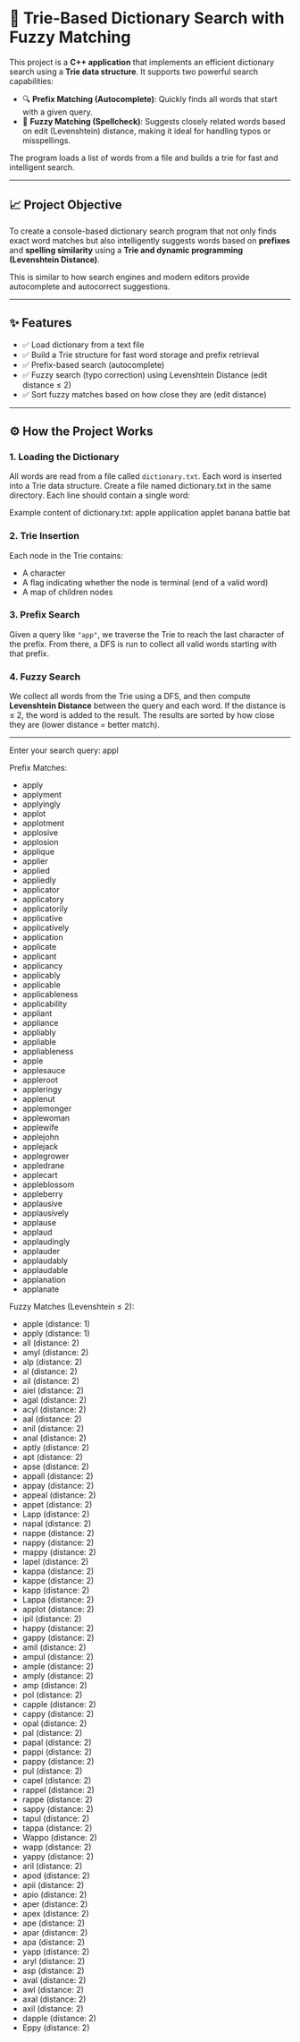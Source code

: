 # 🧠 Trie-Based Dictionary Search with Fuzzy Matching

This project is a **C++ application** that implements an efficient dictionary search using a **Trie data structure**. It supports two powerful search capabilities:

- 🔍 **Prefix Matching (Autocomplete)**: Quickly finds all words that start with a given query.
- 🧠 **Fuzzy Matching (Spellcheck)**: Suggests closely related words based on edit (Levenshtein) distance, making it ideal for handling typos or misspellings.

The program loads a list of words from a file and builds a trie for fast and intelligent search.

---


## 📈 Project Objective

To create a console-based dictionary search program that not only finds exact word matches but also intelligently suggests words based on **prefixes** and **spelling similarity** using a **Trie and dynamic programming (Levenshtein Distance)**.

This is similar to how search engines and modern editors provide autocomplete and autocorrect suggestions.

---

## ✨ Features

- ✅ Load dictionary from a text file
- ✅ Build a Trie structure for fast word storage and prefix retrieval
- ✅ Prefix-based search (autocomplete)
- ✅ Fuzzy search (typo correction) using Levenshtein Distance (edit distance ≤ 2)
- ✅ Sort fuzzy matches based on how close they are (edit distance)

---

## ⚙️ How the Project Works

### 1. **Loading the Dictionary**
All words are read from a file called `dictionary.txt`. Each word is inserted into a Trie data structure. Create a file named dictionary.txt in the same directory. Each line should contain a single word:

Example content of dictionary.txt:
apple
application
applet
banana
battle
bat

### 2. **Trie Insertion**
Each node in the Trie contains:
- A character
- A flag indicating whether the node is terminal (end of a valid word)
- A map of children nodes

### 3. **Prefix Search**
Given a query like `"app"`, we traverse the Trie to reach the last character of the prefix. From there, a DFS is run to collect all valid words starting with that prefix.

### 4. **Fuzzy Search**
We collect all words from the Trie using a DFS, and then compute **Levenshtein Distance** between the query and each word.
If the distance is ≤ 2, the word is added to the result.
The results are sorted by how close they are (lower distance = better match).

---

Enter your search query: appl

Prefix Matches:
- apply
- applyment
- applyingly
- applot
- applotment
- applosive
- applosion
- applique
- applier
- applied
- appliedly
- applicator
- applicatory
- applicatorily
- applicative
- applicatively
- application
- applicate
- applicant
- applicancy
- applicably
- applicable
- applicableness
- applicability
- appliant
- appliance
- appliably
- appliable
- appliableness
- apple
- applesauce
- appleroot
- appleringy
- applenut
- applemonger
- applewoman
- applewife
- applejohn
- applejack
- applegrower
- appledrane
- applecart
- appleblossom
- appleberry
- applausive
- applausively
- applause
- applaud
- applaudingly
- applauder
- applaudably
- applaudable
- applanation
- applanate

Fuzzy Matches (Levenshtein ≤ 2):
- apple (distance: 1)
- apply (distance: 1)
- all (distance: 2)
- amyl (distance: 2)
- alp (distance: 2)
- al (distance: 2)
- ail (distance: 2)
- aiel (distance: 2)
- agal (distance: 2)
- acyl (distance: 2)
- aal (distance: 2)
- anil (distance: 2)
- anal (distance: 2)
- aptly (distance: 2)
- apt (distance: 2)
- apse (distance: 2)
- appall (distance: 2)
- appay (distance: 2)
- appeal (distance: 2)
- appet (distance: 2)
- Lapp (distance: 2)
- napal (distance: 2)
- nappe (distance: 2)
- nappy (distance: 2)
- mappy (distance: 2)
- lapel (distance: 2)
- kappa (distance: 2)
- kappe (distance: 2)
- kapp (distance: 2)
- Lappa (distance: 2)
- applot (distance: 2)
- ipil (distance: 2)
- happy (distance: 2)
- gappy (distance: 2)
- amil (distance: 2)
- ampul (distance: 2)
- ample (distance: 2)
- amply (distance: 2)
- amp (distance: 2)
- pol (distance: 2)
- capple (distance: 2)
- cappy (distance: 2)
- opal (distance: 2)
- pal (distance: 2)
- papal (distance: 2)
- pappi (distance: 2)
- pappy (distance: 2)
- pul (distance: 2)
- capel (distance: 2)
- rappel (distance: 2)
- rappe (distance: 2)
- sappy (distance: 2)
- tapul (distance: 2)
- tappa (distance: 2)
- Wappo (distance: 2)
- wapp (distance: 2)
- yappy (distance: 2)
- aril (distance: 2)
- apod (distance: 2)
- apii (distance: 2)
- apio (distance: 2)
- aper (distance: 2)
- apex (distance: 2)
- ape (distance: 2)
- apar (distance: 2)
- apa (distance: 2)
- yapp (distance: 2)
- aryl (distance: 2)
- asp (distance: 2)
- aval (distance: 2)
- awl (distance: 2)
- axal (distance: 2)
- axil (distance: 2)
- dapple (distance: 2)
- Eppy (distance: 2)

